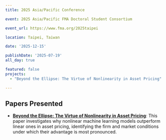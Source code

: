 ```yaml
---
title: 2025 Asia/Pacific Conference

event: 2025 Asia/Pacific FMA Doctoral Student Consortium 

event_url: https://www.fma.org/2025taipei

location: Taipei, Taiwan

date: '2025-12-15'

publishDate: '2025-07-19'
all_day: true

featured: false
projects:
  - "Beyond the Ellipse: The Virtue of Nonlinearity in Asset Pricing"

---
```

## Papers Presented

- [**Beyond the Ellipse: The Virtue of Nonlinearity in Asset Pricing**](https://shengyu-huang.github.io/project/beyond-the-ellipse-the-virtue-of-nonlinearity-in-asset-pricing/): This paper investigates why nonlinear machine learning models outperform linear ones in asset pricing, identifying the firm and market conditions under which their advantage is most pronounced.

